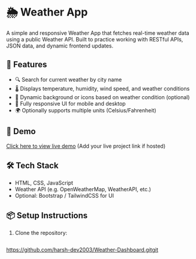 # 🌦️ Weather App

A simple and responsive Weather App that fetches real-time weather data using a public Weather API. Built to practice working with RESTful APIs, JSON data, and dynamic frontend updates.

## 📌 Features

- 🔍 Search for current weather by city name
- 🌡️ Displays temperature, humidity, wind speed, and weather conditions
- 🌆 Dynamic background or icons based on weather condition (optional)
- 📱 Fully responsive UI for mobile and desktop
- 🌍 Optionally supports multiple units (Celsius/Fahrenheit)

## 🚀 Demo

[Click here to view live demo](#) (Add your live project link if hosted)

## 🛠️ Tech Stack

- HTML, CSS, JavaScript
- Weather API (e.g. OpenWeatherMap, WeatherAPI, etc.)
- Optional: Bootstrap / TailwindCSS for UI

## 📦 Setup Instructions

1. Clone the repository:
   ```bash
  https://github.com/harsh-dev2003/Weather-Dashboard.gitgit 
   
